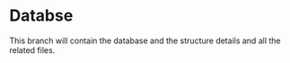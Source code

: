 # Databse
This branch will contain the database and the structure details and all the related files.